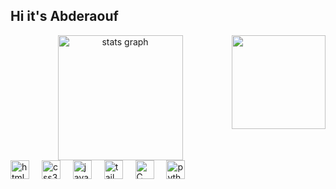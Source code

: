 <h2 align="left">Hi it's Abderaouf</h2>
<div align="center"> <img align="right" height="150" src="https://media1.tenor.com/m/2oYs875kVacAAAAd/vermithor-rhaenyra-dragon.gif" />
 <img src="https://github-readme-streak-stats.herokuapp.com/?user=AbderaoufHammouda&theme=bear&hide_border=false&count_private=true&disable_animations=false" height="200" alt="stats graph" />
</div>
<div align="left"> <img src="https://cdn.jsdelivr.net/gh/devicons/devicon/icons/html5/html5-original.svg" height="30" alt="html5 logo" />
<img width="12" />
<img src="https://cdn.jsdelivr.net/gh/devicons/devicon/icons/css3/css3-original.svg" height="30" alt="css3 logo" />
<img width="12" />
<img src="https://cdn.jsdelivr.net/gh/devicons/devicon/icons/javascript/javascript-original.svg" height="30" alt="javascript logo" />
<img width="12" />
<img src="https://cdn.jsdelivr.net/gh/devicons/devicon/icons/tailwindcss/tailwindcss-original-wordmark.svg" height="30" alt="tailwindcss logo" />
<img width="12" />
 <img src="https://cdn.jsdelivr.net/gh/devicons/devicon/icons/c/c-original.svg" height="30" alt="C logo" />
<img width="12" />
<img src="https://cdn.jsdelivr.net/gh/devicons/devicon/icons/python/python-original.svg" height="30" alt="python logo" />
<img width="12" /></div>
